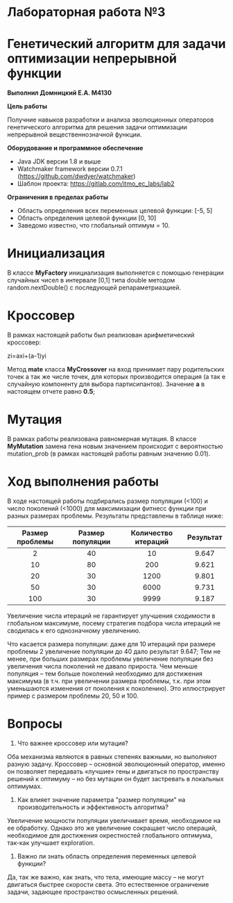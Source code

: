 ﻿# **Лабораторная работа №3**
# **Генетический алгоритм для задачи оптимизации непрерывной функции**

**Выполнил Домницкий Е.А. М4130**

**Цель работы**

Получние навыков разработки и анализа эволюционных операторов генетического алгоритма для решения задачи оптимизации непрерывной вещественнозначной функции.

**Оборудование и программное обеспечение**

- Java JDK версии 1.8 и выше
- Watchmaker framework версии 0.7.1 (https://github.com/dwdyer/watchmaker)
- Шаблон проекта: <https://gitlab.com/itmo_ec_labs/lab2>

**Ограничения в пределах работы**

- Область определения всех переменных целевой функции: [-5, 5]
- Область определения целевой функции [0, 10]
- Заведомо известно, что глобальный оптимум = 10.
# **Инициализация**
В классе **MyFactory** инициализация  выполняется с помощью генерации случайных чисел в интервале [0,1] типа double методом random.nextDouble() с последующей репараметриазцией. 
# **Кроссовер**
В рамках настоящей работы был реализован арифметический кроссовер: 

zi=axi+(a-1)yi

Метод **mate** класса **MyCrossover** на вход принимает пару родительских точек а так же числе точек, для которых производится операция (а так е случайную компоненту для выбора партисипантов). Значение **а** в настоящем отчете равно **0.5**;
# **Мутация**
В рамках работы реализована равномерная мутация. В классе **MyMutation** замена гена новым значением происходит с вероятностью mutation\_prob (в рамках настоящей работы равным значению 0.01).
# **Ход выполнения работы**
В ходе настоящей работы подбирались размер популяции (<100) и число поколений (<1000) для максимизации фитнесс функции при разных размерах проблемы. Результаты представлены в таблице ниже:

|**Размер проблемы**|**Размер популяции**|**Количество итераций**|**Результат**|
| :-: | :-: | :-: | :-: |
|2|40|10|9\.647|
|10|80|200|9\.621|
|20|30|1200|9\.801|
|50|30|6000|9\.731|
|100|30|9999|9\.187|

Увеличение числа итераций не гарантирует улучшения сходимости в глобальном максимуме, посему стратегия подбора числа итераций не сводилась к его однозначному увеличению.

Что касается размера популяции: даже для 10 итераций при размере проблемы 2 увеличение популяции до 40 дало результат 9.647; Тем не менее, при больших размерах проблемы увеличение популяции без увеличения числа поколений не давало прироста. Чем меньше популяция – тем больше поколений необходимо для достижения максимума (в т.ч. при увеличении размера проблемы, т.к. при этом уменьшаются изменения от поколения к поколению). Это иллюстрирует пример с размером проблемы 20, 50 и 100. 
# **Вопросы**
1. Что важнее кроссовер или мутация?

Оба механизма являются в равных степенях важными, но выполняют разную задачу. Кроссовер – основной эволюционный оператор, именно он позволяет передавать «лучшие» гены и двигаться по пространству решений к оптимуму – но без мутации он будет застревать в локальных оптимумах. 

1. Как влияет значение параметра "размер популяции" на производительность и эффективность алгоритма?

Увеличение мощности популяции увеличивает время, необходимое на ее обработку. Однако это же увеличение сокращает число операций, необходимое для достижения окрестностей глобального оптимума, так-как улучшает exploration.

1. Важно ли знать область определения переменных целевой функции?

Да, так же важно, как знать, что тела, имеющие массу – не могут двигаться быстрее скорости света. Это естественное ограничение задачи, задающее пространство осмысленных решений.




